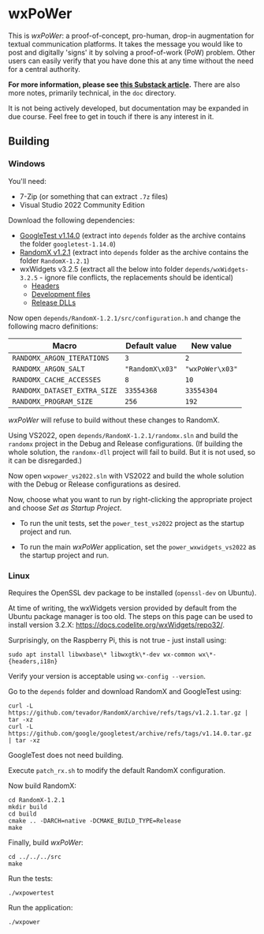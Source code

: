 # wxPoWer

This is _wxPoWer_: a proof-of-concept, pro-human, drop-in augmentation for textual communication platforms. It takes the message you would like to post and digitally 'signs' it by solving a proof-of-work (PoW) problem. Other users can easily verify that you have done this at any time without the need for a central authority.

**For more information, please see [this Substack article](https://conformalcoding.substack.com/p/how-to-combat-the-online-bot-scourge?r=4a53wq).** There are also more notes, primarily technical, in the `doc` directory.

It is not being actively developed, but documentation may be expanded in due course. Feel free to get in touch if there is any interest in it.

## Building

### Windows

You'll need:

- 7-Zip (or something that can extract `.7z` files)
- Visual Studio 2022 Community Edition

Download the following dependencies:

- [GoogleTest v1.14.0](https://github.com/google/googletest/archive/refs/tags/v1.14.0.zip) (extract into `depends` folder as the archive contains the folder `googletest-1.14.0`)
- [RandomX v1.2.1](https://github.com/tevador/RandomX/archive/refs/tags/v1.2.1.tar.gz) (extract into `depends` folder as the archive contains the folder `RandomX-1.2.1`)
- wxWidgets v3.2.5 (extract all the below into folder `depends/wxWidgets-3.2.5` - ignore file conflicts, the replacements should be identical)
    - [Headers](https://github.com/wxWidgets/wxWidgets/releases/download/v3.2.5/wxWidgets-3.2.5-headers.7z)
    - [Development files](https://github.com/wxWidgets/wxWidgets/releases/download/v3.2.5/wxMSW-3.2.5_vc14x_x64_Dev.7z)
    - [Release DLLs](https://github.com/wxWidgets/wxWidgets/releases/download/v3.2.5/wxMSW-3.2.5_vc14x_x64_ReleaseDLL.7z)

Now open `depends/RandomX-1.2.1/src/configuration.h` and change the following macro definitions:

Macro | Default value | New value
---|---|---
`RANDOMX_ARGON_ITERATIONS` | `3` | `2`
`RANDOMX_ARGON_SALT` | `"RandomX\x03"` | `"wxPoWer\x03"`
`RANDOMX_CACHE_ACCESSES` | `8` | `10`
`RANDOMX_DATASET_EXTRA_SIZE` | `33554368` | `33554304`
`RANDOMX_PROGRAM_SIZE` | `256` | `192`

_wxPoWer_ will refuse to build without these changes to RandomX.

Using VS2022, open `depends/RandomX-1.2.1/randomx.sln` and build the `randomx` project in the Debug and Release configurations. (If building the whole solution, the `randomx-dll` project will fail to build. But it is not used, so it can be disregarded.)

Now open `wxpower_vs2022.sln` with VS2022 and build the whole solution with the Debug or Release configurations as desired.

Now, choose what you want to run by right-clicking the appropriate project and choose _Set as Startup Project_.

- To run the unit tests, set the `power_test_vs2022` project as the startup project and run.

- To run the main _wxPoWer_ application, set the `power_wxwidgets_vs2022` as the startup project and run.

### Linux

Requires the OpenSSL dev package to be installed (`openssl-dev` on Ubuntu).

At time of writing, the wxWidgets version provided by default from the Ubuntu package manager is too old. The steps on this page can be used to install version 3.2.X: https://docs.codelite.org/wxWidgets/repo32/.

Surprisingly, on the Raspberry Pi, this is not true - just install using:

```
sudo apt install libwxbase\* libwxgtk\*-dev wx-common wx\*-{headers,i18n}
```

Verify your version is acceptable using `wx-config --version`.

Go to the `depends` folder and download RandomX and GoogleTest using:

```
curl -L https://github.com/tevador/RandomX/archive/refs/tags/v1.2.1.tar.gz | tar -xz
curl -L https://github.com/google/googletest/archive/refs/tags/v1.14.0.tar.gz | tar -xz
```

GoogleTest does not need building.

Execute `patch_rx.sh` to modify the default RandomX configuration.

Now build RandomX:

```
cd RandomX-1.2.1
mkdir build
cd build
cmake .. -DARCH=native -DCMAKE_BUILD_TYPE=Release
make
```

Finally, build _wxPoWer_:

```
cd ../../../src
make
```

Run the tests:

```
./wxpowertest
```

Run the application:

```
./wxpower
```

